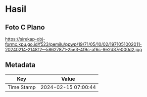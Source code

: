 # Hasil

## Foto C Plano

https://sirekap-obj-formc.kpu.go.id/f523/pemilu/ppwp/19/71/05/10/02/1971051002011-20240214-214812--58627871-25e3-4f9c-af6c-9e2d37e000d2.jpg


## Metadata

| Key        | Value               |
| ---------- | ------------------- |
| Time Stamp | 2024-02-15 07:00:44 |



